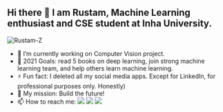 ## Hi there 👋 I am Rustam, Machine Learning enthusiast and CSE student at Inha University.
<p align="left"> <img src="https://komarev.com/ghpvc/?username=Rustam-Z" alt="Rustam-Z"/> </p> 

- 🔭 I’m currently working on Computer Vision project.
- 🥅 2021 Goals: read 5 books on deep learning, join strong machine learning team, and help others learn machine learning.
- ⚡ Fun fact: I deleted all my social media apps. Except for LinkedIn, for professional purposes only. Honestly)
- 🚀 My mission: Build the future!
- 📫 How to reach me:
<a href="https://www.linkedin.com/in/Rustam-Z"><img src="https://img.shields.io/badge/-LinkedIn-blue?style=flat-square&logo=Linkedin&logoColor=white"></a>
<a href="https://t.me/rz_zokirov"><img src="https://img.shields.io/badge/-Telegram-2CA5E0?style=flat-square&logo=telegram&logoColor=white"></a>
<a href="mailto:zokirovrustam202@gmail.com"><img src="https://img.shields.io/badge/-Gmail-c14438?style=flat-square&logo=Gmail&logoColor=white"></a>
<!-- If you are reading this believe me you can do big things! -->
